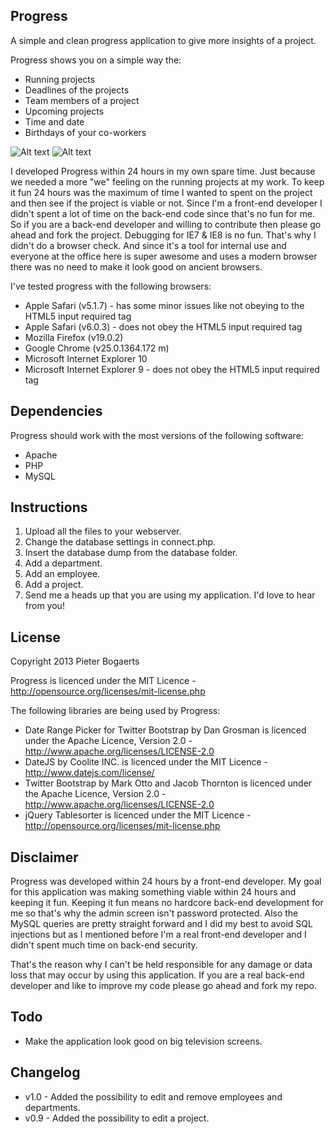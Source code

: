 Progress
---

A simple and clean progress application to give more insights of a project.

Progress shows you on a simple way the:
- Running projects
- Deadlines of the projects
- Team members of a project
- Upcoming projects
- Time and date
- Birthdays of your co-workers

![Alt text](http://www.goedonthouden.com/dump/progress-front.jpg "Project overview")
![Alt text](http://www.goedonthouden.com/dump/progress-back.jpg "Progress admin panel")

I developed Progress within 24 hours in my own spare time. Just because we needed a more "we" feeling on the running projects at my work.
To keep it fun 24 hours was the maximum of time I wanted to spent on the project and then see if the project is viable or not. Since I'm a front-end developer I didn't spent a lot of time on the back-end code since that's no fun for me. So if you are a back-end developer and willing to contribute then please go ahead and fork the project.
Debugging for IE7 & IE8 is no fun. That's why I didn't do a browser check. And since it's a tool for internal use and everyone at the office here is super awesome and uses a modern browser there was no need to make it look good on ancient browsers.

I've tested progress with the following browsers:
- Apple Safari (v5.1.7) - has some minor issues like not obeying to the HTML5 input required tag
- Apple Safari (v6.0.3) - does not obey the HTML5 input required tag
- Mozilla Firefox (v19.0.2)
- Google Chrome (v25.0.1364.172 m)
- Microsoft Internet Explorer 10
- Microsoft Internet Explorer 9 - does not obey the HTML5 input required tag

Dependencies
---
Progress should work with the most versions of the following software:
- Apache
- PHP
- MySQL

Instructions
---
1. Upload all the files to your webserver.
2. Change the database settings in connect.php.
3. Insert the database dump from the database folder.
4. Add a department.
5. Add an employee.
6. Add a project.
7. Send me a heads up that you are using my application. I'd love to hear from you!

License
---
Copyright 2013 Pieter Bogaerts

Progress is licenced under the MIT Licence - http://opensource.org/licenses/mit-license.php

The following libraries are being used by Progress:
- Date Range Picker for Twitter Bootstrap by Dan Grosman is licenced under the Apache Licence, Version 2.0 - http://www.apache.org/licenses/LICENSE-2.0
- DateJS by Coolite INC. is licenced under the MIT Licence - http://www.datejs.com/license/
- Twitter Bootstrap by Mark Otto and Jacob Thornton is licenced under the Apache Licence, Version 2.0 - http://www.apache.org/licenses/LICENSE-2.0
- jQuery Tablesorter is licenced under the MIT Licence - http://opensource.org/licenses/mit-license.php

Disclaimer
---
Progress was developed within 24 hours by a front-end developer. My goal for this application was making something viable within 24 hours and keeping it fun. Keeping it fun means no hardcore back-end development for me so that's why the admin screen isn't password protected. Also the MySQL queries are pretty straight forward and I did my best to avoid SQL injections but as I mentioned before I'm a real front-end developer and I didn't spent much time on back-end security. 

That's the reason why I can't be held responsible for any damage or data loss that may occur by using this application. If you are a real back-end developer and like to improve my code please go ahead and fork my repo. 

Todo
---
- Make the application look good on big television screens.

Changelog
---
- v1.0 - Added the possibility to edit and remove employees and departments.
- v0.9 - Added the possibility to edit a project.
